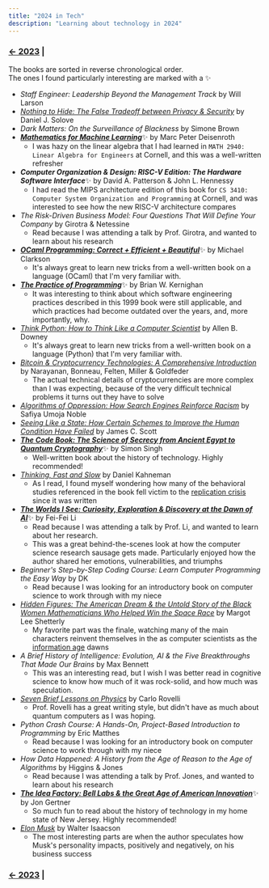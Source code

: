 ```yaml
---
title: "2024 in Tech"
description: "Learning about technology in 2024"
---
```


### [← 2023](/2023/12/31/learn-2023) |

The books are sorted in reverse chronological order.<br>The ones I found particularly interesting are marked with a ✨

- *Staff Engineer: Leadership Beyond the Management Track* by Will Larson
- [*Nothing to Hide: The False Tradeoff between Privacy & Security*](https://papers.ssrn.com/sol3/papers.cfm?abstract_id=3976770) by Daniel J. Solove
- *Dark Matters: On the Surveillance of Blackness* by Simone Brown
- [***Mathematics for Machine Learning***](https://mml-book.github.io/)✨ by Marc Peter Deisenroth
  - I was hazy on the linear algebra that I had learned in `MATH 2940: Linear Algebra for Engineers` at Cornell, and this was a well-written refresher
- ***Computer Organization & Design: RISC-V Edition: The Hardware Software Interface***✨ by David A. Patterson & John L. Hennessy
  - I had read the MIPS architecture edition of this book for `CS 3410: Computer System Organization and Programming` at Cornell, and was interested to see how the new RISC-V architecture compares
- *The Risk-Driven Business Model: Four Questions That Will Define Your Company* by Girotra & Netessine
  - Read because I was attending a talk by Prof. Girotra, and wanted to learn about his research
- [***OCaml Programming: Correct + Efficient + Beautiful***](https://cs3110.github.io/textbook/cover.html)✨ by Michael Clarkson
  - It's always great to learn new tricks from a well-written book on a language (OCaml) that I'm very familiar with.
- [***The Practice of Programming***](https://en.wikipedia.org/wiki/The_Practice_of_Programming)✨ by Brian W. Kernighan
  - It was interesting to think about which software engineering practices described in this 1999 book were still applicable, and which practices had become outdated over the years, and, more importantly, why. 
- [*Think Python: How to Think Like a Computer Scientist*](https://allendowney.github.io/ThinkPython/) by Allen B. Downey
  - It's always great to learn new tricks from a well-written book on a language (Python) that I'm very familiar with.
- [*Bitcoin & Cryptocurrency Technologies: A Comprehensive Introduction*](https://bitcoinbook.cs.princeton.edu/) by Narayanan, Bonneau, Felten, Miller & Goldfeder
  - The actual technical details of cryptocurrencies are more complex than I was expecting, because of the very difficult technical problems it turns out they have to solve
- [*Algorithms of Oppression: How Search Engines Reinforce Racism*](https://en.wikipedia.org/wiki/Algorithms_of_Oppression) by Safiya Umoja Noble
- [*Seeing Like a State: How Certain Schemes to Improve the Human Condition Have Failed*](https://en.wikipedia.org/wiki/Seeing_Like_a_State) by James C. Scott
- [***The Code Book: The Science of Secrecy from Ancient Egypt to Quantum Cryptography***](https://en.wikipedia.org/wiki/The_Code_Book)✨ by Simon Singh
  - Well-written book about the history of technology. Highly recommended!
- [*Thinking, Fast and Slow*](https://en.wikipedia.org/wiki/Thinking,_Fast_and_Slow) by Daniel Kahneman
  - As I read, I found myself wondering how many of the behavioral studies referenced in the book fell victim to the [replication crisis](https://en.wikipedia.org/wiki/Replication_crisis) since it was written
- [***The Worlds I See: Curiosity, Exploration & Discovery at the Dawn of AI***](https://paw.princeton.edu/article/princeton-pre-read-2024-worlds-i-see)✨ by Fei-Fei Li
  - Read because I was attending a talk by Prof. Li, and wanted to learn about her research.
  - This was a great behind-the-scenes look at how the computer science research sausage gets made. Particularly enjoyed how the author shared her emotions, vulnerabilities, and triumphs
- *Beginner's Step-by-Step Coding Course: Learn Computer Programming the Easy Way* by DK
  - Read because I was looking for an introductory book on computer science to work through with my niece
- [*Hidden Figures: The American Dream & the Untold Story of the Black Women Mathematicians Who Helped Win the Space Race*](https://en.wikipedia.org/wiki/Hidden_Figures_(book)) by Margot Lee Shetterly
  - My favorite part was the finale, watching many of the main characters reinvent themselves in the as computer scientists as the [information age](https://en.wikipedia.org/wiki/Information_Age) dawns
- *A Brief History of Intelligence: Evolution, AI & the Five Breakthroughs That Made Our Brains* by Max Bennett
  - This was an interesting read, but I wish I was better read in cognitive science to know how much of it was rock-solid, and how much was speculation. 
- [*Seven Brief Lessons on Physics*](https://en.wikipedia.org/wiki/Seven_Brief_Lessons_on_Physics) by Carlo Rovelli
  - Prof. Rovelli has a great writing style, but didn't have as much about quantum computers as I was hoping.
- _Python Crash Course: A Hands-On, Project-Based Introduction to Programming_ by Eric Matthes
  - Read because I was looking for an introductory book on computer science to work through with my niece
- *How Data Happened: A History from the Age of Reason to the Age of Algorithms* by Higgins & Jones
  - Read because I was attending a talk by Prof. Jones, and wanted to learn about his research
- [***The Idea Factory: Bell Labs & the Great Age of American Innovation***](https://en.wikipedia.org/wiki/The_Idea_Factory)✨ by Jon Gertner
  - So much fun to read about the history of technology in my home state of New Jersey. Highly recommended!
- [*Elon Musk*](https://en.wikipedia.org/wiki/Elon_Musk_(Isaacson_book)) by Walter Isaacson
  - The most interesting parts are when the author speculates how Musk's personality impacts, positively and negatively, on his business success 

### [← 2023](/2023/12/31/learn-2023) |
